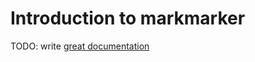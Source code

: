# Introduction to markmarker

TODO: write [great documentation](http://jacobian.org/writing/great-documentation/what-to-write/)
